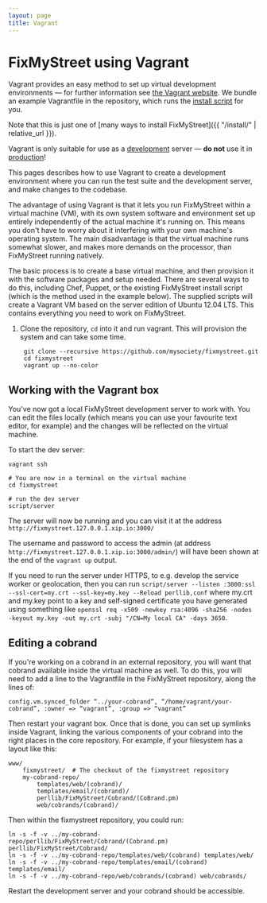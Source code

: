 ```yaml
---
layout: page
title: Vagrant
---
```


# FixMyStreet using Vagrant

<p class="lead">
Vagrant provides an easy method to set up virtual development environments &mdash; for
further information see <a href="http://www.vagrantup.com">the Vagrant website</a>.
We bundle an example Vagrantfile in the repository, which runs the
<a href="{{ "/install/install-script/" | relative_url }}">install script</a> for you.
</p>

Note that this is just one of [many ways to install FixMyStreet]({{ "/install/" | relative_url }}).

<div class="attention-box warning">
  Vagrant is only suitable for use as a
  <a href="{{ "/glossary/#development" | relative_url }}" class="glossary__link">development</a>
  server &mdash; <strong>do not</strong> use it in
  <a href="{{ "/glossary/#production" | relative_url }}" class="glossary__link">production</a>!
</div>

This pages describes how to use Vagrant to create a development environment
where you can run the test suite and the development server, and make changes
to the codebase.

The advantage of using Vagrant is that it lets you run FixMyStreet within a
virtual machine (VM), with its own system software and environment set up
entirely independently of the actual machine it's running on. This means you
don't have to worry about it interfering with your own machine's operating
system. The main disadvantage is that the virtual machine runs somewhat slower,
and makes more demands on the processor, than FixMyStreet running natively.

The basic process is to create a base virtual machine, and then provision it
with the software packages and setup needed. There are several ways to do this,
including Chef, Puppet, or the existing FixMyStreet install script (which is
the method used in the example below). The supplied scripts will create a
Vagrant VM based on the server edition of Ubuntu 12.04 LTS. This contains
everything you need to work on FixMyStreet.

1. Clone the repository, `cd` into it and run vagrant. This will provision the
   system and can take some time.

        git clone --recursive https://github.com/mysociety/fixmystreet.git
        cd fixmystreet
        vagrant up --no-color

## Working with the Vagrant box

You've now got a local FixMyStreet development server to work with. You can
edit the files locally (which means you can use your favourite text editor, for
example) and the changes will be reflected on the virtual machine.

To start the dev server:

    vagrant ssh

    # You are now in a terminal on the virtual machine
    cd fixmystreet

    # run the dev server
    script/server

The server will now be running and you can visit it at the address
`http://fixmystreet.127.0.0.1.xip.io:3000/`

The username and password to access the admin (at address
`http://fixmystreet.127.0.0.1.xip.io:3000/admin/`) will have been shown at the
end of the `vagrant up` output.

If you need to run the server under HTTPS, to e.g. develop the service worker
or geolocation, then you can run `script/server --listen :3000:ssl
--ssl-cert=my.crt --ssl-key=my.key --Reload perllib,conf` where my.crt and
my.key point to a key and self-signed certificate you have generated using
something like `openssl req -x509 -newkey rsa:4096 -sha256 -nodes -keyout
my.key -out my.crt -subj "/CN=My local CA" -days 3650`.

## Editing a cobrand

If you're working on a cobrand in an external repository, you will want that
cobrand available inside the virtual machine as well. To do this, you will need
to add a line to the Vagrantfile in the FixMyStreet repository, along the lines of:

    config.vm.synced_folder “../your-cobrand”, “/home/vagrant/your-cobrand”, :owner => “vagrant”, :group => “vagrant”

Then restart your vagrant box. Once that is done, you can set up symlinks
inside Vagrant, linking the various components of your cobrand into the right
places in the core repository. For example, if your filesystem has a layout
like this:

    www/
        fixmystreet/  # The checkout of the fixmystreet repository
        my-cobrand-repo/
            templates/web/(cobrand)/
            templates/email/(cobrand)/
            perllib/FixMyStreet/Cobrand/(CoBrand.pm)
            web/cobrands/(cobrand)/

Then within the fixmystreet repository, you could run:

    ln -s -f -v ../my-cobrand-repo/perllib/FixMyStreet/Cobrand/(Cobrand.pm) perllib/FixMyStreet/Cobrand/
    ln -s -f -v ../my-cobrand-repo/templates/web/(cobrand) templates/web/
    ln -s -f -v ../my-cobrand-repo/templates/email/(cobrand) templates/email/
    ln -s -f -v ../my-cobrand-repo/web/cobrands/(cobrand) web/cobrands/

Restart the development server and your cobrand should be accessible.
